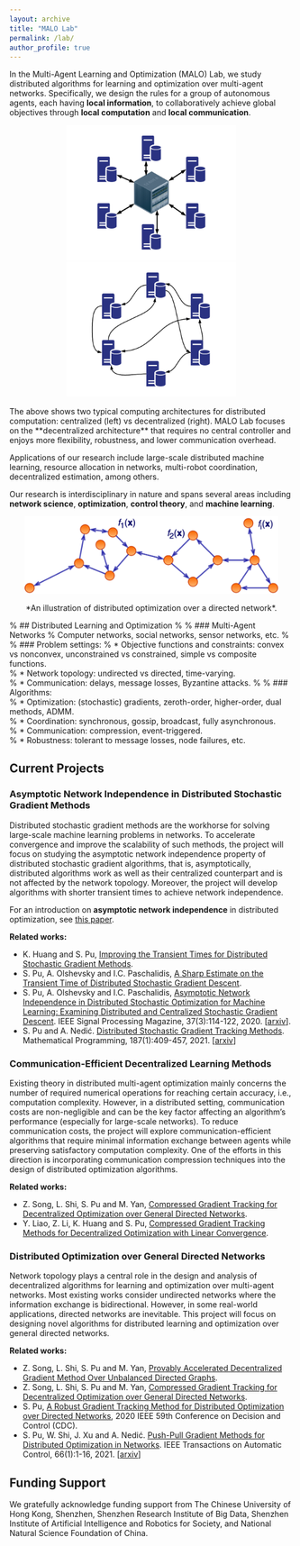 ```yaml
---
layout: archive
title: "MALO Lab"
permalink: /lab/
author_profile: true
---
```


In the Multi-Agent Learning and Optimization (MALO) Lab, we study distributed algorithms for learning and optimization over multi-agent networks.
Specifically, we design the rules for a group of autonomous agents, each having **local information**, to collaboratively achieve global objectives through **local computation** and **local communication**.

<p align="center">
  <img width="300" height="" src="/images/tpo_cen.png">
  <img width="300" height="" src="/images/tpo_dec.png">
</p>  
The above shows two typical computing architectures for distributed computation: centralized (left) vs decentralized (right).
MALO Lab focuses on the **decentralized architecture** that requires no central controller and enjoys more flexibility, robustness, and lower communication overhead.

Applications of our research include large-scale distributed machine learning, resource allocation in networks, multi-robot coordination, decentralized estimation, among others.

Our research is interdisciplinary in nature and spans several areas including **network science**, **optimization**, **control theory**, and **machine learning**.

<p align="center">
  <img width="450" height="" src="/images/p2p.png">
</p> 
<center>*An illustration of distributed optimization over a directed network*.</center>

% ## Distributed Learning and Optimization
% 
% ### Multi-Agent Networks
% Computer networks, social networks, sensor networks, etc.
% 
% ### Problem settings:
% * Objective functions and constraints: convex vs nonconvex, unconstrained vs constrained, simple vs composite functions.  
% * Network topology: undirected vs directed, time-varying.  
% * Communication: delays, message losses, Byzantine attacks.
% 
% ### Algorithms:  
% * Optimization: (stochastic) gradients, zeroth-order, higher-order, dual methods, ADMM.  
% * Coordination: synchronous, gossip, broadcast, fully asynchronous.  
% * Communication: compression, event-triggered.  
% * Robustness: tolerant to message losses, node failures, etc.


Current Projects
---
### Asymptotic Network Independence in Distributed Stochastic Gradient Methods

Distributed stochastic gradient methods are the workhorse for solving large-scale machine learning problems in networks. To accelerate convergence and improve the scalability of such methods, the project will focus on studying the asymptotic network independence property of distributed stochastic gradient algorithms, that is, asymptotically, distributed algorithms work as well as their centralized counterpart and is not affected by the network topology. Moreover, the project will develop algorithms with shorter transient times to achieve network independence.

For an introduction on **asymptotic network independence** in distributed optimization, see [this paper](https://ieeexplore.ieee.org/abstract/document/9084351).

**Related works:** 
* K. Huang and S. Pu, [Improving the Transient Times for Distributed Stochastic Gradient Methods](https://arxiv.org/pdf/2105.04851.pdf).
* S. Pu, A. Olshevsky and I.C. Paschalidis, [A Sharp Estimate on the Transient Time of Distributed Stochastic Gradient Descent](https://arxiv.org/pdf/1906.02702.pdf).
* S. Pu, A. Olshevsky and I.C. Paschalidis, [Asymptotic Network Independence in Distributed Stochastic Optimization for Machine Learning: Examining Distributed and Centralized Stochastic Gradient Descent](https://ieeexplore.ieee.org/abstract/document/9084351). IEEE Signal Processing Magazine, 37(3):114-122, 2020. [[arxiv](https://arxiv.org/pdf/1906.12345.pdf)].
* S. Pu and A. Nedić. [Distributed Stochastic Gradient Tracking Methods](https://link.springer.com/article/10.1007/s10107-020-01487-0). Mathematical Programming, 187(1):409-457, 2021. [[arxiv](https://arxiv.org/pdf/1805.11454.pdf)]

### Communication-Efficient Decentralized Learning Methods

Existing theory in distributed multi-agent optimization mainly concerns the number of required numerical operations for reaching certain accuracy, i.e., computation complexity. However, in a distributed setting, communication costs are non-negligible and can be the key factor affecting an algorithm’s performance (especially for large-scale networks). To reduce communication costs, the project will explore communication-efficient algorithms that require minimal information exchange between agents while preserving satisfactory computation complexity. One of the efforts in this direction is incorporating communication compression techniques into the design of distributed optimization algorithms.

**Related works:** 
* Z. Song, L. Shi, S. Pu and M. Yan, [Compressed Gradient Tracking for Decentralized Optimization over General Directed Networks](https://arxiv.org/pdf/2106.07243.pdf).
* Y. Liao, Z. Li, K. Huang and S. Pu, [Compressed Gradient Tracking Methods for Decentralized Optimization with Linear Convergence](https://arxiv.org/pdf/2103.13748.pdf).


### Distributed Optimization over General Directed Networks

Network topology plays a central role in the design and analysis of decentralized algorithms for learning and optimization over multi-agent networks. Most existing works consider undirected networks where the information exchange is bidirectional. However, in some real-world applications, directed networks are inevitable. This project will focus on designing novel algorithms for distributed learning and optimization over general directed networks.

**Related works:** 
* Z. Song, L. Shi, S. Pu and M. Yan, [Provably Accelerated Decentralized Gradient Method Over Unbalanced Directed Graphs](https://arxiv.org/pdf/2107.12065.pdf).
* Z. Song, L. Shi, S. Pu and M. Yan, [Compressed Gradient Tracking for Decentralized Optimization over General Directed Networks](https://arxiv.org/pdf/2106.07243.pdf).
* S. Pu, [A Robust Gradient Tracking Method for Distributed Optimization over Directed Networks](https://ieeexplore.ieee.org/abstract/document/9303917), 2020 IEEE 59th Conference on Decision and Control (CDC).
* S. Pu, W. Shi, J. Xu and A. Nedić. [Push-Pull Gradient Methods for Distributed Optimization in Networks](https://ieeexplore.ieee.org/abstract/document/8988200). IEEE Transactions on Automatic Control, 66(1):1-16, 2021. [[arxiv](https://arxiv.org/pdf/1810.06653.pdf)]

Funding Support
---
We gratefully acknowledge funding support from The Chinese University of Hong Kong, Shenzhen, Shenzhen Research Institute of Big Data, Shenzhen Institute of Artificial Intelligence and Robotics for Society, and National Natural Science Foundation of China.

